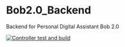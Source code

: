 # Bob2.0_Backend
Backend for Personal Digital Assistant Bob 2.0

[![Controller test and build](https://github.com/n1klasD/Bob2.0_Backend/actions/workflows/controller_test_build.yml/badge.svg)](https://github.com/n1klasD/Bob2.0_Backend/actions/workflows/controller_test_build.yml)
